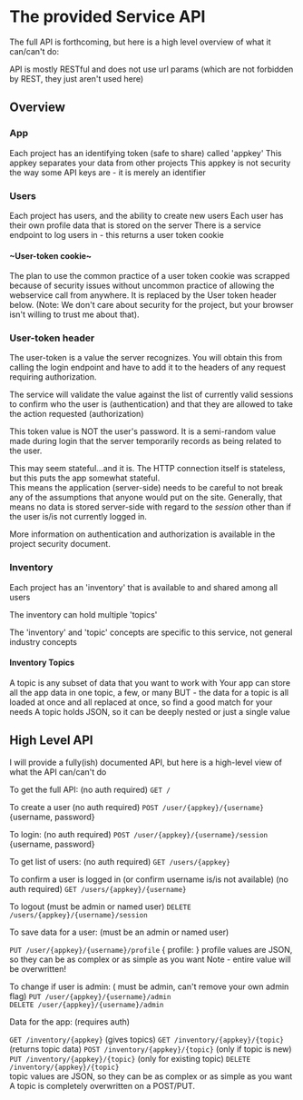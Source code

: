 # The provided Service API

The full API is forthcoming, but here is a high level overview of what it can/can't do:

API is mostly RESTful and does not use url params (which are not forbidden by REST, they just aren't used here)

## Overview

### App
Each project has an identifying token (safe to share) called 'appkey'
This appkey separates your data from other projects
This appkey is not security the way some API keys are - it is merely an identifier

### Users
Each project has users, and the ability to create new users
Each user has their own profile data that is stored on the server
There is a service endpoint to log users in - this returns a user token cookie  

#### ~User-token cookie~
The plan to use the common practice of a user token cookie was scrapped because of security issues without uncommon practice of allowing the webservice call from anywhere.  It is replaced by the User token header below.  (Note: We don't care about security for the project, but your browser isn't willing to trust me about that).

### User-token header
The user-token is a value the server recognizes.  You will obtain this from calling the login endpoint and have to add it to the headers of any request requiring authorization.

The service will validate the value against the list of currently valid sessions to confirm who the user is (authentication) and that they are allowed to take the action requested (authorization)

This token value is NOT the user's password.  It is a semi-random value made during login that the server temporarily records as being related to the user.

This may seem stateful...and it is.  The HTTP connection itself is stateless, but this puts the app somewhat stateful.  
This means the application (server-side) needs to be careful to not break any of the assumptions that anyone would put on the site.  Generally, that means no data is stored server-side with regard to the _session_ other than if the user is/is not currently logged in.

More information on authentication and authorization is available in the project security document.

### Inventory
Each project has an 'inventory' that is available to and shared among all users

The inventory can hold multiple 'topics'

The 'inventory' and 'topic' concepts are specific to this service, not general industry concepts

#### Inventory Topics
A topic is any subset of data that you want to work with
Your app can store all the app data in one topic, a few, or many
BUT - the data for a topic is all loaded at once and all replaced at once, so find a good match for your needs
A topic holds JSON, so it can be deeply nested or just a single value

## High Level API 

I will provide a fully(ish) documented API, but here is a high-level view of what the API can/can't do

To get the full API: (no auth required)
```GET /```

To create a user  (no auth required)
```POST /user/{appkey}/{username}```      {username, password}

To login: (no auth required)
```POST /user/{appkey}/{username}/session```  {username, password}

To get list of users: (no auth required)
```GET /users/{appkey}```

To confirm a user is logged in (or confirm username is/is not available) (no auth required)
```GET /users/{appkey}/{username}``` 

To logout (must be admin or named user)
```DELETE /users/{appkey}/{username}/session```

To save data for a user: (must be an admin or named user)

```PUT /user/{appkey}/{username}/profile``` { profile: }
profile values are JSON, so they can be as complex or as simple as you want
Note - entire value will be overwritten!

To change if user is admin: ( must be admin, can't remove your own admin flag)
```PUT /user/{appkey}/{username}/admin```  
```DELETE /user/{appkey}/{username}/admin```

Data for the app: (requires auth)

```GET /inventory/{appkey}```   (gives topics)
```GET /inventory/{appkey}/{topic}```   (returns topic data)
```POST /inventory/{appkey}/{topic}```  (only if topic is new) 
```PUT /inventory/{appkey}/{topic}```   (only for existing topic)
```DELETE /inventory/{appkey}/{topic}```  
topic values are JSON, so they can be as complex or as simple as you want
A topic is completely overwritten on a POST/PUT.
